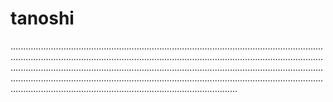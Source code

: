 # tanoshi
..........................................................................................................................................................................................................................................................................................................................................................................................................................................................................................................................................................................................................